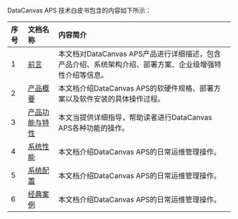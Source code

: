 DataCanvas APS 技术白皮书包含的内容如下所示：

| 序号 | 文档名称 | 内容简介 |
| :--- | :--- | :--- |
| 1 | [前言](https://www.gitbook.com/book/zhuangmiao/ddatacanvas-aps-v2-3/white_paper/perface.md) | 本文档对DataCanvas APS产品进行详细描述，包含产品介绍、系统架构介绍、部署方案、企业级增强特性介绍等信息。 |
| 2 | [产品概要](https://www.gitbook.com/book/zhuangmiao/datacanvas-aps-v2-3/white_paper/product_outline.md) | 本文档介绍DataCanvas APS的软硬件规格、部署方案以及软件安装的具体操作过程。 |
| 3 | [产品功能与特性](https://www.gitbook.com/book/zhuangmiao/ddatacanvas-aps-v2-3/white_paper/functions_and_features.md) | 本文当提供详细指导，帮助读者进行DataCanvas APS各种功能的操作。 |
| 4 | [系统性能](https://www.gitbook.com/book/zhuangmiao/datacanvas-aps-v2-3/white_paper/system_performance.md) | 本文档介绍DataCanvas APS的日常运维管理操作。 |
| 5 | [系统配置](https://www.gitbook.com/book/zhuangmiao/datacanvas-aps-v2-3/white_paper/system_configuration.md) | 本文档介绍DataCanvas APS的日常运维管理操作。 |
| 6 | [经典案例](https://www.gitbook.com/book/zhuangmiao/datacanvas-aps-v2-3/white_paper/classic_cases.md) | 本文档介绍DataCanvas APS的日常运维管理操作。 |